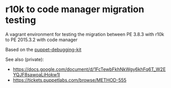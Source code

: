 # r10k to code manager migration testing

A vagrant environment for testing the migration between PE 3.8.3 with r10k to PE 2015.3.2 with code manager

Based on the [puppet-debugging-kit](https://github.com/Sharpie/puppet-debugging-kit)

See also (private):
- https://docs.google.com/document/d/1FcTewbFkhNkWgy6khFq6T_W2EYQJF8sawoaLiHokw1I
- https://tickets.puppetlabs.com/browse/METHOD-555

